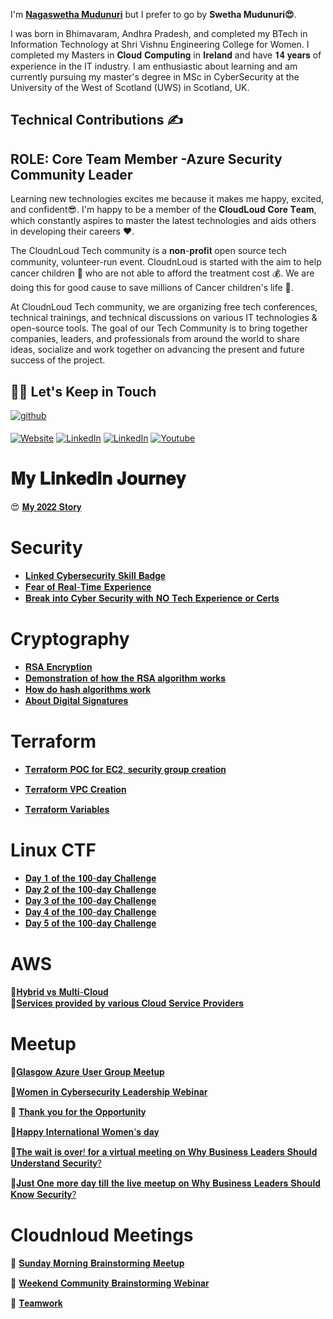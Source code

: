 I'm **[Nagaswetha Mudunuri](https://www.linkedin.com/in/swethamudunuri/)**  but I prefer to go by **Swetha Mudunuri😍**. 

I was born in Bhimavaram, Andhra Pradesh, and completed my BTech in Information Technology at Shri Vishnu Engineering College for Women.
I completed my Masters in 𝐂𝐥𝐨𝐮𝐝 𝐂𝐨𝐦𝐩𝐮𝐭𝐢𝐧𝐠 in 𝐈𝐫𝐞𝐥𝐚𝐧𝐝 and have 𝟏𝟒 𝐲𝐞𝐚𝐫𝐬 of experience in the IT industry.
I am enthusiastic about learning and am currently pursuing my master's degree in MSc in CyberSecurity at the University of the West of Scotland (UWS) in Scotland, UK.

## Technical Contributions ✍
## ROLE: Core Team Member -Azure Security Community Leader

Learning new technologies excites me because it makes me happy, excited, and confident😎. I'm happy to be a member of the 𝐂𝐥𝐨𝐮𝐝𝐋𝐨𝐮𝐝 𝐂𝐨𝐫𝐞 𝐓𝐞𝐚𝐦, which constantly aspires to master the latest technologies and aids others in developing their careers ❤️.

The CloudnLoud Tech community is a 𝐧𝐨𝐧-𝐩𝐫𝐨𝐟𝐢𝐭 open source tech community, volunteer-run event. CloudnLoud is started with the aim to help cancer children 👦 who are not able to afford the treatment cost 💰. We are doing this for good  cause to save millions of Cancer children's life 👧.

At CloudnLoud Tech community, we are organizing free tech conferences, technical trainings, and technical discussions on various IT technologies & open-source tools. The goal of our Tech Community is to bring together companies, leaders, and professionals from around the world to share ideas, socialize and work together on advancing the present and future success of the project.


## 🤝🏻 Let's Keep in Touch

<a href="https://github.com/swethamudunuri07" target="_blank">
<img src=https://img.shields.io/badge/github-%2324292e.svg?&style=for-the-badge&logo=github&logoColor=white alt=github style="margin-bottom: 5px;" /></a>
<p align="left">
<a href="https://cloudnloud.com/"><img alt="Website" src="https://img.shields.io/badge/Website-cloudnloud.com-blue?style=flat-square&logo=google-chrome"></a>
<a href="https://www.linkedin.com/in/swethamudunuri/"><img alt="LinkedIn" src="https://img.shields.io/badge/LinkedIn-SwethaMudunuri-blue?style=flat-square&logo=linkedin"></a>
<a href="https://twitter.com/cloudnloud"><img alt="LinkedIn" src="https://img.shields.io/badge/Twitter-cloudnloud-blue?style=flat-square&logo=twitter"></a>
<a href="https://www.youtube.com/user/cloudnloud"><img alt="Youtube" src="https://img.shields.io/badge/youtube-cloudnloud-blue?style=flat-square&logo=youtube"></a>

  
# 𝐌𝐲 𝐋𝐢𝐧𝐤𝐞𝐝𝐢𝐧 𝐉𝐨𝐮𝐫𝐧𝐞𝐲
  
😍 [𝐌𝐲 𝟐𝟎𝟐𝟐 𝐒𝐭𝐨𝐫𝐲](https://www.linkedin.com/posts/swethamudunuri_journey-farewell-student-activity-7014979705866964994-BAVU)   

# Security

- [𝐋𝐢𝐧𝐤𝐞𝐝 𝐂𝐲𝐛𝐞𝐫𝐬𝐞𝐜𝐮𝐫𝐢𝐭𝐲 𝐒𝐤𝐢𝐥𝐥 𝐁𝐚𝐝𝐠𝐞](https://www.linkedin.com/posts/swethamudunuri_linkedinskillassessment-activity-6921476711381417984-gn8w/)
- [𝐅𝐞𝐚𝐫 𝐨𝐟 𝐑𝐞𝐚𝐥-𝐓𝐢𝐦𝐞 𝐄𝐱𝐩𝐞𝐫𝐢𝐞𝐧𝐜𝐞](https://www.linkedin.com/posts/swethamudunuri_connections-cybersecurity-community-activity-7008866971433787393-NWA9/)
- [𝐁𝐫𝐞𝐚𝐤 𝐢𝐧𝐭𝐨 𝐂𝐲𝐛𝐞𝐫 𝐒𝐞𝐜𝐮𝐫𝐢𝐭𝐲 𝐰𝐢𝐭𝐡 𝐍𝐎 𝐓𝐞𝐜𝐡 𝐄𝐱𝐩𝐞𝐫𝐢𝐞𝐧𝐜𝐞 𝐨𝐫 𝐂𝐞𝐫𝐭𝐬](https://www.linkedin.com/posts/swethamudunuri_break-into-cyber-security-with-no-tech-experience-activity-7011792370497126400-8wyk/)

# Cryptography

- [𝐑𝐒𝐀 𝐄𝐧𝐜𝐫𝐲𝐩𝐭𝐢𝐨𝐧](https://www.linkedin.com/posts/swethamudunuri_connections-topic-security-activity-7010259804845662208-OqXA/)
- [𝐃𝐞𝐦𝐨𝐧𝐬𝐭𝐫𝐚𝐭𝐢𝐨𝐧 𝐨𝐟 𝐡𝐨𝐰 𝐭𝐡𝐞 𝐑𝐒𝐀 𝐚𝐥𝐠𝐨𝐫𝐢𝐭𝐡𝐦 𝐰𝐨𝐫𝐤𝐬](https://www.linkedin.com/posts/swethamudunuri_connections-topic-security-activity-7010644278527852544-epkJ/)
- [𝐇𝐨𝐰 𝐝𝐨 𝐡𝐚𝐬𝐡 𝐚𝐥𝐠𝐨𝐫𝐢𝐭𝐡𝐦𝐬 𝐰𝐨𝐫𝐤](https://www.linkedin.com/posts/swethamudunuri_connections-topic-security-activity-7011041583328337920-TefN/)
- [𝐀𝐛𝐨𝐮𝐭 𝐃𝐢𝐠𝐢𝐭𝐚𝐥 𝐒𝐢𝐠𝐧𝐚𝐭𝐮𝐫𝐞𝐬](https://www.linkedin.com/posts/swethamudunuri_connections-security-technology-activity-7012047192567730176-qgvL/)


# Terraform
- [𝐓𝐞𝐫𝐫𝐚𝐟𝐨𝐫𝐦 𝐏𝐎𝐂 𝐟𝐨𝐫 𝐄𝐂𝟐, 𝐬𝐞𝐜𝐮𝐫𝐢𝐭𝐲 𝐠𝐫𝐨𝐮𝐩 𝐜𝐫𝐞𝐚𝐭𝐢𝐨𝐧](https://www.linkedin.com/posts/swethamudunuri_connections-terraform-technology-activity-7011750739442028544-KNeJ/)

- [𝐓𝐞𝐫𝐫𝐚𝐟𝐨𝐫𝐦 𝐕𝐏𝐂 𝐂𝐫𝐞𝐚𝐭𝐢𝐨𝐧](https://www.linkedin.com/posts/swethamudunuri_vpn-aws-terraform-activity-7014170956168339456-X4mw/)

- [𝐓𝐞𝐫𝐫𝐚𝐟𝐨𝐫𝐦 𝐕𝐚𝐫𝐢𝐚𝐛𝐥𝐞𝐬](https://www.linkedin.com/posts/swethamudunuri_aws-terraform-cloud-activity-7015783436657295360-ka1d/)


# Linux CTF
- [𝐃𝐚𝐲 𝟏 𝐨𝐟 𝐭𝐡𝐞 𝟏𝟎𝟎-𝐝𝐚𝐲 𝐂𝐡𝐚𝐥𝐥𝐞𝐧𝐠𝐞](https://www.linkedin.com/posts/swethamudunuri_cybertechdave100daysofcyberchallenge-linuxchallenge-activity-7016114835184570368-AtV-/)
- [𝐃𝐚𝐲 𝟐 𝐨𝐟 𝐭𝐡𝐞 𝟏𝟎𝟎-𝐝𝐚𝐲 𝐂𝐡𝐚𝐥𝐥𝐞𝐧𝐠𝐞](https://www.linkedin.com/posts/swethamudunuri_cybertechdave100daysofcyberchallenge-ctf-activity-7016506893267312640-RQup/)
- [𝐃𝐚𝐲 𝟑 𝐨𝐟 𝐭𝐡𝐞 𝟏𝟎𝟎-𝐝𝐚𝐲 𝐂𝐡𝐚𝐥𝐥𝐞𝐧𝐠𝐞](https://www.linkedin.com/posts/swethamudunuri_cybertechdave100daysofcyberchallenge-ctf-activity-7016897087543869440-Kl_o/)
- [𝐃𝐚𝐲 𝟒 𝐨𝐟 𝐭𝐡𝐞 𝟏𝟎𝟎-𝐝𝐚𝐲 𝐂𝐡𝐚𝐥𝐥𝐞𝐧𝐠𝐞](https://www.linkedin.com/feed/update/urn:li:activity:7017266138501795840/)
- [𝐃𝐚𝐲 𝟓 𝐨𝐟 𝐭𝐡𝐞 𝟏𝟎𝟎-𝐝𝐚𝐲 𝐂𝐡𝐚𝐥𝐥𝐞𝐧𝐠𝐞](https://www.linkedin.com/posts/swethamudunuri_cybertechdave100daysofcyberchallenge-ctf-activity-7017632000840720384-Pc5r/)

# AWS

🎯[𝐇𝐲𝐛𝐫𝐢𝐝 𝐯𝐬 𝐌𝐮𝐥𝐭𝐢-𝐂𝐥𝐨𝐮𝐝](https://www.linkedin.com/posts/swethamudunuri_cloudcomputing-technology-cloud-activity-7013258239484010496-sptc/)  
🎯[𝐒𝐞𝐫𝐯𝐢𝐜𝐞𝐬 𝐩𝐫𝐨𝐯𝐢𝐝𝐞𝐝 𝐛𝐲 𝐯𝐚𝐫𝐢𝐨𝐮𝐬 𝐂𝐥𝐨𝐮𝐝 𝐒𝐞𝐫𝐯𝐢𝐜𝐞 𝐏𝐫𝐨𝐯𝐢𝐝𝐞𝐫𝐬](https://www.linkedin.com/posts/swethamudunuri_cloudcomputing-technology-cloud-activity-7013614292818083841-RPqe/)
  
 # Meetup
  
🎯[𝐆𝐥𝐚𝐬𝐠𝐨𝐰 𝐀𝐳𝐮𝐫𝐞 𝐔𝐬𝐞𝐫 𝐆𝐫𝐨𝐮𝐩 𝐌𝐞𝐞𝐭𝐮𝐩](http://bitly.ws/Bvqj)

🎯[𝐖𝐨𝐦𝐞𝐧 𝐢𝐧 𝐂𝐲𝐛𝐞𝐫𝐬𝐞𝐜𝐮𝐫𝐢𝐭𝐲 𝐋𝐞𝐚𝐝𝐞𝐫𝐬𝐡𝐢𝐩 𝐖𝐞𝐛𝐢𝐧𝐚𝐫](http://bitly.ws/BuZx)

🎯 [𝐓𝐡𝐚𝐧𝐤 𝐲𝐨𝐮 𝐟𝐨𝐫 𝐭𝐡𝐞 𝐎𝐩𝐩𝐨𝐫𝐭𝐮𝐧𝐢𝐭𝐲](http://bitly.ws/Bvnv)

🎯[𝐇𝐚𝐩𝐩𝐲 𝐈𝐧𝐭𝐞𝐫𝐧𝐚𝐭𝐢𝐨𝐧𝐚𝐥 𝐖𝐨𝐦𝐞𝐧'𝐬 𝐝𝐚𝐲](http://bitly.ws/Bvo3)

🎯[𝐓𝐡𝐞 𝐰𝐚𝐢𝐭 𝐢𝐬 𝐨𝐯𝐞𝐫! 𝐟𝐨𝐫 𝐚 𝐯𝐢𝐫𝐭𝐮𝐚𝐥 𝐦𝐞𝐞𝐭𝐢𝐧𝐠 𝐨𝐧 𝐖𝐡𝐲 𝐁𝐮𝐬𝐢𝐧𝐞𝐬𝐬 𝐋𝐞𝐚𝐝𝐞𝐫𝐬 𝐒𝐡𝐨𝐮𝐥𝐝 𝐔𝐧𝐝𝐞𝐫𝐬𝐭𝐚𝐧𝐝 𝐒𝐞𝐜𝐮𝐫𝐢𝐭𝐲?](http://bitly.ws/Bvo6)

🎯[𝐉𝐮𝐬𝐭 𝐎𝐧𝐞 𝐦𝐨𝐫𝐞 𝐝𝐚𝐲 𝐭𝐢𝐥𝐥 𝐭𝐡𝐞 𝐥𝐢𝐯𝐞 𝐦𝐞𝐞𝐭𝐮𝐩 𝐨𝐧 𝐖𝐡𝐲 𝐁𝐮𝐬𝐢𝐧𝐞𝐬𝐬 𝐋𝐞𝐚𝐝𝐞𝐫𝐬 𝐒𝐡𝐨𝐮𝐥𝐝 𝐊𝐧𝐨𝐰 𝐒𝐞𝐜𝐮𝐫𝐢𝐭𝐲?](http://bitly.ws/Bvo7)

  # Cloudnloud Meetings

👑 [𝐒𝐮𝐧𝐝𝐚𝐲 𝐌𝐨𝐫𝐧𝐢𝐧𝐠 𝐁𝐫𝐚𝐢𝐧𝐬𝐭𝐨𝐫𝐦𝐢𝐧𝐠 𝐌𝐞𝐞𝐭𝐮𝐩](https://www.linkedin.com/feed/update/urn:li:activity:7040603881713627136/)

👑 [𝐖𝐞𝐞𝐤𝐞𝐧𝐝 𝐂𝐨𝐦𝐦𝐮𝐧𝐢𝐭𝐲 𝐁𝐫𝐚𝐢𝐧𝐬𝐭𝐨𝐫𝐦𝐢𝐧𝐠 𝐖𝐞𝐛𝐢𝐧𝐚𝐫](https://www.linkedin.com/feed/update/urn:li:activity:7040336212447944704/)

👑 [𝐓𝐞𝐚𝐦𝐰𝐨𝐫𝐤](https://www.linkedin.com/feed/update/urn:li:activity:7040344172146409472/)









